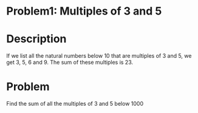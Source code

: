 
# Problem1: Multiples of 3 and 5

# Description

If we list all the natural numbers below 10 that are
multiples of 3 and 5, we get 3, 5, 6 and 9. The sum of these multiples is 23.

# Problem

Find the sum of all the multiples of 3 and 5 below 1000
